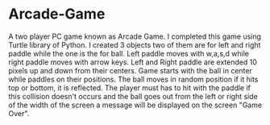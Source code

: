 # Arcade-Game
A two player PC game known as Arcade Game.
I completed this game using Turtle library of Python. 
I created 3 objects two of them are for left and right paddle while the one is the for ball. 
Left paddle moves with w,a,s,d while right paddle moves with arrow keys.
Left and Right paddle are extended 10 pixels up and down from their centers. 
Game starts with the ball in center while paddles on their positions.
The ball moves in random position if it hits top or bottom, it is reflected.
The player must has to hit with the paddle if this collision doesn't occurs and the ball goes out from the left or right side of the width of the screen a message will be displayed on the screen "Game Over".

